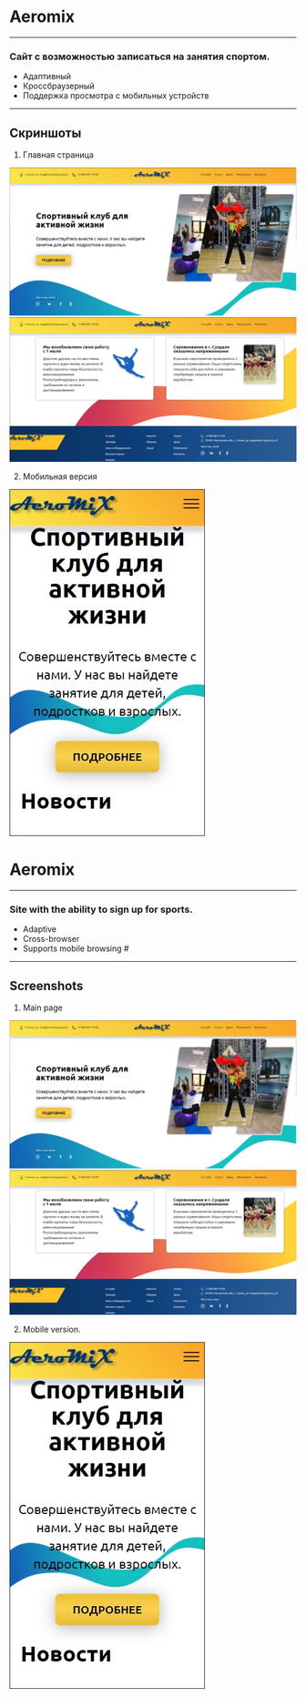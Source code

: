 # Aeromix
---
### Сайт с возможностью записаться на занятия спортом.

* Адаптивный
* Кроссбраузерный
* Поддержка просмотра с мобильных устройств
---
## Скриншоты

1. Главная страница

![скрин](img/screenshots/scrone.jpg)
![скрин](img/screenshots/scrtwo.jpg)

2. Мобильная версия

![скрин](img/screenshots/scrthree.jpg)

# Aeromix
---
### Site with the ability to sign up for sports.

* Adaptive
* Cross-browser
* Supports mobile browsing #
---
## Screenshots

1. Main page

![screenshot](img/screenshots/scrone.jpg)
![screenshot](img/screenshots/scrtwo.jpg)

2. Mobile version.

![screenshot](img/screenshots/scrthree.jpg)